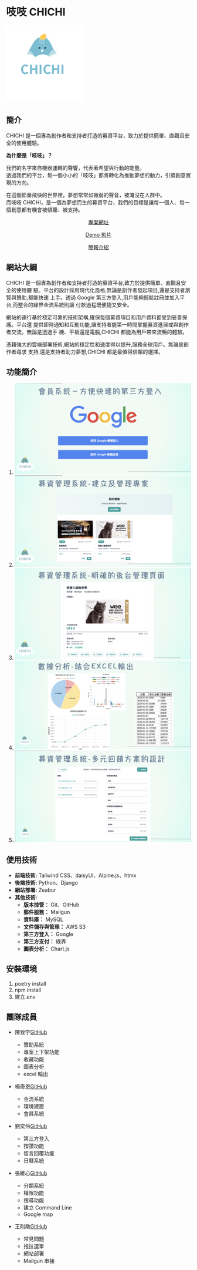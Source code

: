 # 吱吱 CHICHI

![image](static/media/chichi_logo.png)

## 簡介

CHICHI 是一個專為創作者和支持者打造的募資平台，致力於提供簡單、直觀且安全的使用體驗。

**為什麼是「吱吱」？**

我們的名字來自機器運轉的聲響，代表著希望與行動的能量。\
透過我們的平台，每一個小小的「吱吱」都將轉化為推動夢想的動力，引領創意實現的方向。

在這個節奏飛快的世界裡，夢想常常如微弱的聲音，被淹沒在人群中。\
而吱吱 CHICHI，是一個為夢想而生的募資平台，我們的目標是讓每一個人、每一個創意都有機會被傾聽、被支持。

<p align="center">
  <a href="https://chichii.com/" target="_blank">專案網址</a>
</p>
<p align="center">
  <a href="https://www.youtube.com/watch?v=GJHacNmD708" target="_blank">Demo 影片</a>
</p>
<p align="center">
  <a href="https://www.youtube.com/watch?v=GJHacNmD708" target="_blank">簡報介紹</a>
</p>

## 網站大綱

CHICHI 是一個專為創作者和支持者打造的募資平台,致力於提供簡單、直觀且安全的使用體
驗。平台的設計採用現代化風格,無論是創作者發起項目,還是支持者瀏覽與贊助,都能快速
上手。透過 Google 第三方登入,用戶能夠輕鬆註冊並加入平台,而整合的綠界金流系統則讓
付款過程既便捷又安全。

網站的運行基於穩定可靠的技術架構,確保每個募資項目和用戶資料都受到妥善保護。平台還
提供即時通知和互動功能,讓支持者能第一時間掌握募資進展或與創作者交流。無論是透過手
機、平板還是電腦,CHICHI 都能為用戶帶來流暢的體驗。

憑藉強大的雲端部署技術,網站的穩定性和速度得以提升,服務全球用戶。無論是創作者尋求
支持,還是支持者助力夢想,CHICHI 都是最值得信賴的選擇。

## 功能簡介

1.  ![會員系統](static/media/login.png)
2.  ![後台管理](static/media/index.png)
3.  ![後台管理](static/media/back.png)
4.  ![數據分析](static/media/data.png)
5.  ![回饋方案](static/media/reward.png)

## 使用技術

- **前端技術:** Tailwind CSS、daisyUI、Alpine.js、htmx
- **後端技術:** Python、Django
- **網站部署:** Zeabur
- **其他技術:**
  - **版本控管：** Git、GitHub
  - **郵件服務：** Mailgun
  - **資料庫：** MySQL
  - **文件儲存與管理：** AWS S3
  - **第三方登入：** Google
  - **第三方支付：** 綠界
  - **圖表分析：** Chart.js

## 安裝環境

1. poetry install
2. npm install
3. 建立.env

## 團隊成員

- 陳致宇[GitHub](https://github.com/minirov1208)
  - 贊助系統
  - 專案上下架功能
  - 收藏功能
  - 圖表分析
  - excel 輸出
- 楊奇恩[GitHub](https://github.com/IanYang1106)

  - 金流系統
  - 環境建置
  - 會員系統

- 劉奕伶[GitHub](https://github.com/lioouzzz)
  - 第三方登入
  - 按讚功能
  - 留言回覆功能
  - 日曆系統
- 張維心[GitHub](https://github.com/viviennehsin)
  - 分類系統
  - 權限功能
  - 搜尋功能
  - 建立 Command Line
  - Google map
- 王則勛[GitHub](https://github.com/JW-921)
  - 常見問題
  - 拖拉選單
  - 網站部署
  - Mailgun 串接
